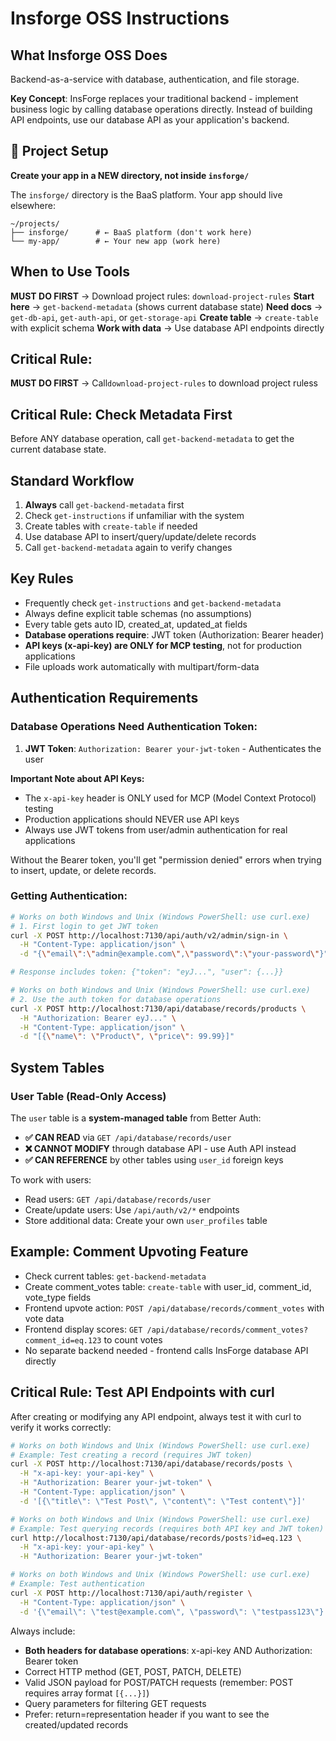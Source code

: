 # Insforge OSS Instructions

## What Insforge OSS Does

Backend-as-a-service with database, authentication, and file storage. 

**Key Concept**: InsForge replaces your traditional backend - implement business logic by calling database operations directly. Instead of building API endpoints, use our database API as your application's backend.

## 🚨 Project Setup

**Create your app in a NEW directory, not inside `insforge/`**

The `insforge/` directory is the BaaS platform. Your app should live elsewhere:
```
~/projects/
├── insforge/      # ← BaaS platform (don't work here)
└── my-app/        # ← Your new app (work here)
```

## When to Use Tools

**MUST DO FIRST** → Download project rules: `download-project-rules`
**Start here** → `get-backend-metadata` (shows current database state)
**Need docs** → `get-db-api`, `get-auth-api`, or `get-storage-api`
**Create table** → `create-table` with explicit schema
**Work with data** → Use database API endpoints directly

## Critical Rule: 
**MUST DO FIRST** → Call`download-project-rules` to download project ruless

## Critical Rule: Check Metadata First

Before ANY database operation, call `get-backend-metadata` to get the current database state.

## Standard Workflow

1. **Always** call `get-backend-metadata` first
2. Check `get-instructions` if unfamiliar with the system
3. Create tables with `create-table` if needed
4. Use database API to insert/query/update/delete records
5. Call `get-backend-metadata` again to verify changes

## Key Rules

- Frequently check `get-instructions` and `get-backend-metadata`
- Always define explicit table schemas (no assumptions)
- Every table gets auto ID, created_at, updated_at fields
- **Database operations require**: JWT token (Authorization: Bearer header)
- **API keys (x-api-key) are ONLY for MCP testing**, not for production applications
- File uploads work automatically with multipart/form-data

## Authentication Requirements

### Database Operations Need Authentication Token:
1. **JWT Token**: `Authorization: Bearer your-jwt-token` - Authenticates the user

**Important Note about API Keys:**
- The `x-api-key` header is ONLY used for MCP (Model Context Protocol) testing
- Production applications should NEVER use API keys
- Always use JWT tokens from user/admin authentication for real applications

Without the Bearer token, you'll get "permission denied" errors when trying to insert, update, or delete records.

### Getting Authentication:
```bash
# Works on both Windows and Unix (Windows PowerShell: use curl.exe)
# 1. First login to get JWT token
curl -X POST http://localhost:7130/api/auth/v2/admin/sign-in \
  -H "Content-Type: application/json" \
  -d "{\"email\":\"admin@example.com\",\"password\":\"your-password\"}"

# Response includes token: {"token": "eyJ...", "user": {...}}

# Works on both Windows and Unix (Windows PowerShell: use curl.exe)
# 2. Use the auth token for database operations
curl -X POST http://localhost:7130/api/database/records/products \
  -H "Authorization: Bearer eyJ..." \
  -H "Content-Type: application/json" \
  -d "[{\"name\": \"Product\", \"price\": 99.99}]"
```
## System Tables

### User Table (Read-Only Access)
The `user` table is a **system-managed table** from Better Auth:
- **✅ CAN READ** via `GET /api/database/records/user`
- **❌ CANNOT MODIFY** through database API - use Auth API instead
- **✅ CAN REFERENCE** by other tables using `user_id` foreign keys

To work with users:
- Read users: `GET /api/database/records/user`
- Create/update users: Use `/api/auth/v2/*` endpoints
- Store additional data: Create your own `user_profiles` table

## Example: Comment Upvoting Feature

- Check current tables: `get-backend-metadata`
- Create comment_votes table: `create-table` with user_id, comment_id, vote_type fields
- Frontend upvote action: `POST /api/database/records/comment_votes` with vote data
- Frontend display scores: `GET /api/database/records/comment_votes?comment_id=eq.123` to count votes
- No separate backend needed - frontend calls InsForge database API directly


## Critical Rule: Test API Endpoints with curl

After creating or modifying any API endpoint, always test it with curl to verify it works correctly:

```bash
# Works on both Windows and Unix (Windows PowerShell: use curl.exe)
# Example: Test creating a record (requires JWT token)
curl -X POST http://localhost:7130/api/database/records/posts \
  -H "x-api-key: your-api-key" \
  -H "Authorization: Bearer your-jwt-token" \
  -H "Content-Type: application/json" \
  -d '[{\"title\": \"Test Post\", \"content\": \"Test content\"}]'

# Works on both Windows and Unix (Windows PowerShell: use curl.exe)
# Example: Test querying records (requires both API key and JWT token)
curl http://localhost:7130/api/database/records/posts?id=eq.123 \
  -H "x-api-key: your-api-key" \
  -H "Authorization: Bearer your-jwt-token"

# Works on both Windows and Unix (Windows PowerShell: use curl.exe)
# Example: Test authentication
curl -X POST http://localhost:7130/api/auth/register \
  -H "Content-Type: application/json" \
  -d '{\"email\": \"test@example.com\", \"password\": \"testpass123\"}'
```

Always include:
- **Both headers for database operations**: x-api-key AND Authorization: Bearer token
- Correct HTTP method (GET, POST, PATCH, DELETE)
- Valid JSON payload for POST/PATCH requests (remember: POST requires array format `[{...}]`)
- Query parameters for filtering GET requests
- Prefer: return=representation header if you want to see the created/updated records